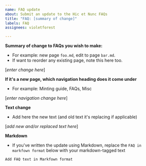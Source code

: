 ```yaml
---
name: FAQ update
about: Submit an update to the Hic et Nunc FAQs
title: "FAQ: [summary of change]"
labels: FAQ
assignees: violetforest

---
```


**Summary of change to FAQs you wish to make:**
* For example: new page `foo.md`, edit to page `bar.md`. 
* If want to reorder any existing page, note this here too.

[*enter change here*]


**If it's a new page, which navigation heading does it come under**
* For example: Minting guide, FAQs, Misc

[*enter navigation change here*]


**Text change**
* Add here the new text (and old text it's replacing if applicable)

[*add new and/or replaced text here*]


**Markdown**
* If you've written the update using Markdown, replace the `FAQ in markfown format` below with your markdown-tagged text

```Markdown
Add FAQ text in Markfown format
```
